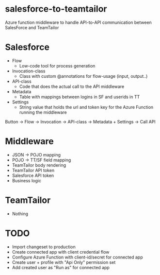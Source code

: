# salesforce-to-teamtailor
Azure function middleware to handle API-to-API communication between SalesForce and TeamTailor

# Salesforce
* Flow
    * Low-code tool for process generation
* Invocation-class
    * Class with custom @annotations for flow-usage (input, output..)
* API-class
    * Code that does the actual call to the API middleware
* Metadata
    * Table with mappings between logins in SF and userids in TT
* Settings
    * String value that holds the url and token key for the Azure Function running the middleware

Button -> Flow -> Invocation -> API-class -> Metadata + Settings -> Call API

# Middleware
* JSON -> POJO mapping
* POJO -> TT/SF field mapping
* TeamTailor body rendering
* TeamTailor API token
* Salesforce API token
* Business logic

# TeamTailor
* Nothing

# TODO
* Import changeset to production
* Create connected app with client credential flow
* Configure Azure Function with client-id/secret for connected app
* Create user + profile with "Api Only" permission set
* Add created user as "Run as" for connected app